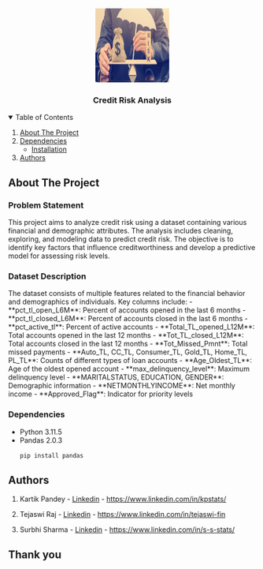 <!-- PROJECT LOGO -->
<br />
<p align="center">
  <a href="https://github.com/kp-stats/Credit-Risk-ML-Project/">
    <img src="cred_risk.png" alt="Logo" width="150" height="150">
  </a>

  <h3 align="center">Credit Risk Analysis</h3>

  <p align="center">
    
<!-- TABLE OF CONTENTS -->
<details open="open">
  <summary>Table of Contents</summary>
  <ol>
    <li>
      <a href="#about-the-project">About The Project</a>
    </li>
    <li>
      <a href="#dependencies">Dependencies</a>
      <ul>
        <li><a href="#installation">Installation</a></li>
      </ul>
    </li>
    <li><a href="#authors">Authors</a></li>
  </ol>
</details>

<!-- ABOUT THE PROJECT -->
## About The Project
<h3> Problem Statement</h3> 
<p>
This project aims to analyze credit risk using a dataset containing various financial and demographic attributes. The analysis includes cleaning, exploring, and modeling data to predict credit risk. The objective is to identify key factors that influence creditworthiness and develop a predictive model for assessing risk levels.</p>

<p><h3>Dataset Description</h4>
The dataset consists of multiple features related to the financial behavior and demographics of individuals. Key columns include:
- **pct_tl_open_L6M**: Percent of accounts opened in the last 6 months
- **pct_tl_closed_L6M**: Percent of accounts closed in the last 6 months
- **pct_active_tl**: Percent of active accounts
- **Total_TL_opened_L12M**: Total accounts opened in the last 12 months
- **Tot_TL_closed_L12M**: Total accounts closed in the last 12 months
- **Tot_Missed_Pmnt**: Total missed payments
- **Auto_TL, CC_TL, Consumer_TL, Gold_TL, Home_TL, PL_TL**: Counts of different types of loan accounts
- **Age_Oldest_TL**: Age of the oldest opened account
- **max_delinquency_level**: Maximum delinquency level
- **MARITALSTATUS, EDUCATION, GENDER**: Demographic information
- **NETMONTHLYINCOME**: Net monthly income
- **Approved_Flag**: Indicator for priority levels
</p>

### Dependencies
* Python 3.11.5
* Pandas 2.0.3
  ```sh
  pip install pandas
  ```
<!-- Authors -->
## Authors

1) Kartik Pandey - [Linkedin](https://www.linkedin.com/in/kpstats/) - https://www.linkedin.com/in/kpstats/

2) Tejaswi Raj - [Linkedin](https://www.linkedin.com/in/tejaswi-fin) - https://www.linkedin.com/in/tejaswi-fin

3) Surbhi Sharma - [Linkedin](https://www.linkedin.com/in/s-s-stats/) - https://www.linkedin.com/in/s-s-stats/

## Thank you

